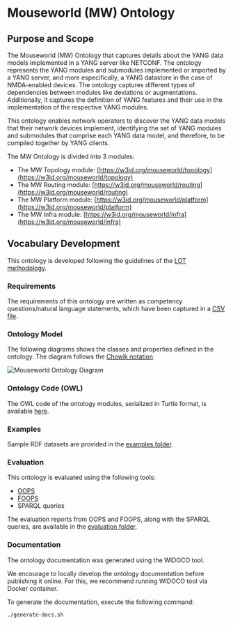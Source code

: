 # Mouseworld (MW) Ontology

## Purpose and Scope

The Mouseworld (MW) Ontology that captures details about the YANG data models implemented in a YANG server like NETCONF. The ontology represents the YANG modules and submodules implemented or imported by a YANG server, and more especifically, a YANG datastore in the case of NMDA-enabled devices. The ontology captures different types of dependencies between modules like deviations or augmentations. Additionally, it captures the definition of YANG features and their use in the implementation of the respective YANG modules.

This ontology enables network operators to discover the YANG data models that their network devices implement, identifying the set of YANG modules and submodules that comprise each YANG data model, and therefore, to be compiled together by YANG clients.

The MW Ontology is divided into 3 modules:

- The MW Topology module: [https://w3id.org/mouseworld/topology](https://w3id.org/mouseworld/topology)
- The MW Routing module: [https://w3id.org/mouseworld/routing](https://w3id.org/mouseworld/routing)
- The MW Platform module: [https://w3id.org/mouseworld/platform](https://w3id.org/mouseworld/platform)
- The MW Infra module: [https://w3id.org/mouseworld/infra](https://w3id.org/mouseworld/infra)

## Vocabulary Development

This ontology is developed following the guidelines of the [LOT methodology](https://lot.linkeddata.es).

### Requirements

The requirements of this ontology are written as competency questions/natural language statements, which have been captured in a [CSV file](./requirements/requirements.csv).

### Ontology Model

The following diagrams shows the classes and properties defined in the ontology. The diagram follows the [Chowlk notation](https://chowlk.linkeddata.es/notation.html).

![Mouseworld Ontology Diagram](diagrams/mouseworld-ontology-Complete.png)

### Ontology Code (OWL)

The OWL code of the ontology modules, serialized in Turtle format, is available [here](./ontology/).

### Examples

Sample RDF datasets are provided in the [examples folder](./examples/).

### Evaluation

This ontology is evaluated using the following tools:
- [OOPS](https://oops.linkeddata.es)
- [FOOPS](https://foops.linkeddata.es/FAIR_validator.html)
- SPARQL queries

The evaluation reports from OOPS and FOOPS, along with the SPARQL queries, are available in the [evaluation folder](./evaluation/).

### Documentation

The ontology documentation was generated using the WIDOCO tool.

We encourage to locally develop the ontology documentation before publishing it online. For this, we recommend running WIDOCO tool via Docker container.

To generate the documentation, execute the following command:

```bash
./generate-docs.sh
```
